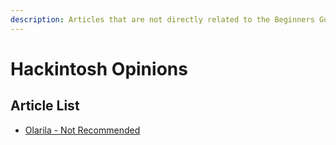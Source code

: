 ```yaml
---
description: Articles that are not directly related to the Beginners Guide
---
```


# Hackintosh Opinions

## Article List

* [Olarila - Not Recommended](olarila-not-recommended.md)
